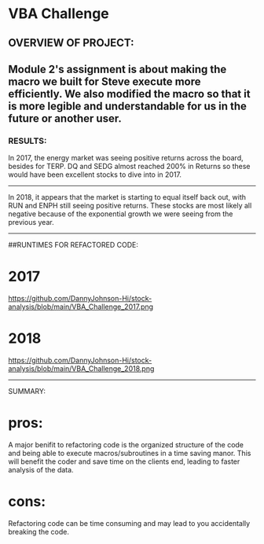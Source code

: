 # VBA Challenge

## OVERVIEW OF PROJECT:
Module 2's assignment is about making the macro we built for Steve execute more efficiently. We also modified the macro so that it is more legible and understandable for us in the future or another user.
---
### RESULTS:
In 2017, the energy market was seeing positive returns across the board, besides for TERP. DQ and SEDG almost reached 200% in Returns so these would have been excellent stocks to dive into in 2017.




---
In 2018, it appears that the market is starting to equal itself back out, with RUN and ENPH still seeing positive returns. These stocks are most likely all negative because of the exponential growth we were seeing from the previous year.


---
##RUNTIMES FOR REFACTORED CODE:

# 2017
https://github.com/DannyJohnson-Hi/stock-analysis/blob/main/VBA_Challenge_2017.png

# 2018

https://github.com/DannyJohnson-Hi/stock-analysis/blob/main/VBA_Challenge_2018.png




---
SUMMARY:
# pros: 
A major benifit to refactoring code is the organized structure of the code and being able to execute macros/subroutines in a time saving manor. This will benefit the coder and save time on the clients end, leading to faster analysis of the data.

# cons:

Refactoring code can be time consuming and may lead to you accidentally breaking the code.
